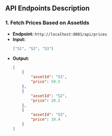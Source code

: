 ## API Endpoints Description

### 1. Fetch Prices Based on AssetIds
- **Endpoint:** `http://localhost:8081/api/prices`
- **Input:** 
    ```json
    ["S1", "S2", "S3"]
    ```
- **Output:** 
    ```json
    [
        {
            "assetId": "S1",
            "price": 50.5
        },
        {
            "assetId": "S2",
            "price": 20.2
        },
        {
            "assetId": "S3",
            "price": 10.4
        }
    ]
    ```

